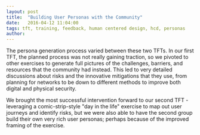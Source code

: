 ```yaml
---
layout: post
title:  "Building User Personas with the Community"
date:   2016-04-12 11:04:00
tags: tft, training, feedback, human centered design, hcd, personas
author: 
---
```


The persona generation process varied between these two TFTs.  In our first TFT, the planned process was not really gaining traction, so we pivoted to other exercises to generate full pictures of the challenges, barriers, and resources that the community had instead.  This led to very detailed discussions about risks and the innovative mitigations that they use, from planning for networks to be down to different methods to improve both digital and physical security.

We brought the most successful intervention forward to our second TFT - leveraging a comic-strip-style "day in the life" exercise to map out user journeys and identify risks, but we were also able to have the second group build their own very rich user personas; perhaps because of the improved framing of the exercise.


<!--<img src="/images/blog/" alt="" style="width: 100%; height: auto;"/>-->

<!--more-->
